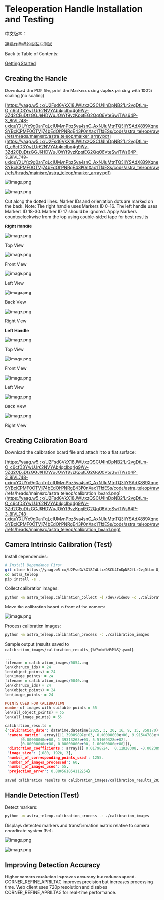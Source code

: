# Teleoperation Handle Installation and Testing

中文版本：

[遥操作手柄的安装与测试](https://www.notion.so/1bc33900bc8780569f76ff2b5a09b771?pvs=21)

Back to Table of Contents:

[Getting Started](https://www.notion.so/Getting-Started-1b433900bc8780c4a503e3490ce3e718?pvs=21)

## **Creating the Handle**

Download the PDF file, print the Markers using duplex printing with 100% scaling (no scaling)

[https://yaag.w5.cx/U2FsdGVkX18JWLtxzQSCU4InDpNB2fLr2vgDtLm-O_c6cfO3YwLUr62NVYAb4qclbq4g9Wy-3Zd2CEuDtzGGJ6HDWuJOhYf9vzKpqtEG2QqO6VteSwiTWs64P-3_8iVL748-uxiquYXUYx9g0anTqLcIUMvnPbz5va4snC_AxNJluMtnTQSIiYSAdX889XqneSYBclCPMF0OTVij74bEdOhPNRgE43P0nXax1TfdESs/code/astra_teleop/raw/refs/heads/main/src/astra_teleop/marker_array.pdf](https://yaag.w5.cx/U2FsdGVkX18JWLtxzQSCU4InDpNB2fLr2vgDtLm-O_c6cfO3YwLUr62NVYAb4qclbq4g9Wy-3Zd2CEuDtzGGJ6HDWuJOhYf9vzKpqtEG2QqO6VteSwiTWs64P-3_8iVL748-uxiquYXUYx9g0anTqLcIUMvnPbz5va4snC_AxNJluMtnTQSIiYSAdX889XqneSYBclCPMF0OTVij74bEdOhPNRgE43P0nXax1TfdESs/code/astra_teleop/raw/refs/heads/main/src/astra_teleop/marker_array.pdf)

![image.png](Teleoperation%20Handle%20Installation%20and%20Testing%201c033900bc8780008c97cf65191f4bf2/image.png)

![image.png](Teleoperation%20Handle%20Installation%20and%20Testing%201c033900bc8780008c97cf65191f4bf2/image%201.png)

Cut along the dotted lines. Marker IDs and orientation dots are marked on the back. Note: The right handle uses Markers ID 0-16. The left handle uses Markers ID 18-30. Marker ID 17 should be ignored. Apply Markers counterclockwise from the top using double-sided tape for best results

**Right Handle**

![image.png](Teleoperation%20Handle%20Installation%20and%20Testing%201c033900bc8780008c97cf65191f4bf2/image%202.png)

Top View

![image.png](Teleoperation%20Handle%20Installation%20and%20Testing%201c033900bc8780008c97cf65191f4bf2/image%203.png)

Front View

![image.png](Teleoperation%20Handle%20Installation%20and%20Testing%201c033900bc8780008c97cf65191f4bf2/image%204.png)

Left View

![image.png](Teleoperation%20Handle%20Installation%20and%20Testing%201c033900bc8780008c97cf65191f4bf2/image%205.png)

Back View

![image.png](Teleoperation%20Handle%20Installation%20and%20Testing%201c033900bc8780008c97cf65191f4bf2/image%206.png)

Right View

**Left Handle**

![image.png](Teleoperation%20Handle%20Installation%20and%20Testing%201c033900bc8780008c97cf65191f4bf2/image%207.png)

Top View

![image.png](Teleoperation%20Handle%20Installation%20and%20Testing%201c033900bc8780008c97cf65191f4bf2/image%208.png)

Front View

![image.png](Teleoperation%20Handle%20Installation%20and%20Testing%201c033900bc8780008c97cf65191f4bf2/image%209.png)

Left View

![image.png](Teleoperation%20Handle%20Installation%20and%20Testing%201c033900bc8780008c97cf65191f4bf2/image%2010.png)

Back View

![image.png](Teleoperation%20Handle%20Installation%20and%20Testing%201c033900bc8780008c97cf65191f4bf2/image%2011.png)

Right View

## **Creating Calibration Board**

Download the calibration board file and attach it to a flat surface:

[https://yaag.w5.cx/U2FsdGVkX18JWLtxzQSCU4InDpNB2fLr2vgDtLm-O_c6cfO3YwLUr62NVYAb4qclbq4g9Wy-3Zd2CEuDtzGGJ6HDWuJOhYf9vzKpqtEG2QqO6VteSwiTWs64P-3_8iVL748-uxiquYXUYx9g0anTqLcIUMvnPbz5va4snC_AxNJluMtnTQSIiYSAdX889XqneSYBclCPMF0OTVij74bEdOhPNRgE43P0nXax1TfdESs/code/astra_teleop/raw/refs/heads/main/src/astra_teleop/calibration_board.png](https://yaag.w5.cx/U2FsdGVkX18JWLtxzQSCU4InDpNB2fLr2vgDtLm-O_c6cfO3YwLUr62NVYAb4qclbq4g9Wy-3Zd2CEuDtzGGJ6HDWuJOhYf9vzKpqtEG2QqO6VteSwiTWs64P-3_8iVL748-uxiquYXUYx9g0anTqLcIUMvnPbz5va4snC_AxNJluMtnTQSIiYSAdX889XqneSYBclCPMF0OTVij74bEdOhPNRgE43P0nXax1TfdESs/code/astra_teleop/raw/refs/heads/main/src/astra_teleop/calibration_board.png)

## Camera Intrinsic Calibration (Test)

Install dependencies:

```bash
# Install Dependance First
git clone https://yaag.w5.cx/U2FsdGVkX18JWLtxzQSCU4InDpNB2fLr2vgDtLm-O_c6cfO3YwLUr62NVYAb4qclbq4g9Wy-3Zd2CEuDtzGGJ6HDWuJOhYf9vzKpqtEG2QqO6VteSwiTWs64P-3_8iVL748-uxiquYXUYx9g0anTqLcIUMvnPbz5va4snC_AxNJluMtnTQSIiYSAdX889XqneSYBclCPMF0OTVij74bEdOhPNRgE43P0nXax1TfdESs/code/astra_teleop.git
cd astra_teleop
pip install -e .
```

Collect calibration images:

```bash
python -m astra_teleop.calibration_collect -d /dev/video0 -c ./calibration_images
```

Move the calibration board in front of the camera:

![image.png](Teleoperation%20Handle%20Installation%20and%20Testing%201c033900bc8780008c97cf65191f4bf2/image%2012.png)

Process calibration images:

```bash
python -m astra_teleop.calibration_process -c ./calibration_images
```

Sample output (results saved to `calibration_images/calibration_results_{%Y%m%d%H%M%S}.yaml`):

```prolog
...
filename = calibration_images/0054.png
len(charuco_ids) = 24
len(object_points) = 24
len(image_points) = 24
filename = calibration_images/0040.png
len(charuco_ids) = 24
len(object_points) = 24
len(image_points) = 24

POINTS USED FOR CALIBRATION
number of images with suitable points = 55
len(all_object_points) = 55
len(all_image_points) = 55

calibration_results =
{'calibration_date': datetime.datetime(2025, 3, 20, 16, 9, 15, 858170),
 'camera_matrix': array([[1.39009897e+03, 0.00000000e+00, 9.91544788e+02],
       [0.00000000e+00, 1.39313263e+03, 5.51069328e+02],
       [0.00000000e+00, 0.00000000e+00, 1.00000000e+00]]),
 'distortion_coefficients': array([[ 0.01798524,  0.12828308, -0.00238978,  0.00725993, -0.27386293]]),
 'image_size': [1080, 1920, 3],
 'number_of_corresponding_points_used': 1255,
 'number_of_images_processed': 60,
 'number_of_images_used': 55,
 'projection_error': 0.880561854112254}

saved calibration results to calibration_images/calibration_results_20250320160915.yaml
```

## Handle Detection (Test)

Detect markers:

```bash
python -m astra_teleop.calibration_process -c ./calibration_images
```

Displays detected markers and transformation matrix relative to camera coordinate system (Fc):

![image.png](Teleoperation%20Handle%20Installation%20and%20Testing%201c033900bc8780008c97cf65191f4bf2/image%2013.png)

![image.png](Teleoperation%20Handle%20Installation%20and%20Testing%201c033900bc8780008c97cf65191f4bf2/image%2014.png)

## Improving Detection Accuracy

Higher camera resolution improves accuracy but reduces speed. CORNER_REFINE_APRILTAG improves precision but increases processing time. Web client uses 720p resolution and disables CORNER_REFINE_APRILTAG for real-time performance.
